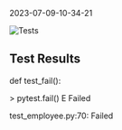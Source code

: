 2023-07-09-10-34-21 

![Tests](https://github.com/xRevx/UnitTestingExercise/actions/workflows/main.yml/badge.svg) 


## Test Results
<?xml version="1.0" encoding="utf-8"?><testsuites><testsuite name="pytest" errors="0" failures="1" skipped="3" tests="10" time="0.064" timestamp="2023-07-09T10:34:09.502021" hostname="fv-az1250-48"><testcase classname="test_employee" name="test_init" time="0.001" /><testcase classname="test_employee" name="test_forename" time="0.001" /><testcase classname="test_employee" name="test_surname" time="0.001" /><testcase classname="test_employee" name="test_no_surname" time="0.001" /><testcase classname="test_employee" name="test_birthday_party" time="0.001" /><testcase classname="test_employee" name="test_invalid_short_email" time="0.001"><skipped type="pytest.xfail" message="" /></testcase><testcase classname="test_employee" name="test_invalid_no_at_email" time="0.001"><skipped type="pytest.xfail" message="" /></testcase><testcase classname="test_employee" name="test_salary_raise" time="0.001" /><testcase classname="test_employee" name="test_negative_salary_raise" time="0.001"><skipped type="pytest.xfail" message="" /></testcase><testcase classname="test_employee" name="test_fail" time="0.001"><failure message="Failed">def test_fail():
&gt;       pytest.fail()
E       Failed

test_employee.py:70: Failed</failure></testcase></testsuite></testsuites>